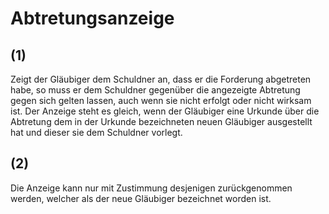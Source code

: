 # Abtretungsanzeige



## (1)

 Zeigt der Gläubiger dem Schuldner an, dass er die Forderung abgetreten habe, so muss er dem Schuldner gegenüber die angezeigte Abtretung gegen sich gelten lassen, auch wenn sie nicht erfolgt oder nicht wirksam ist. Der Anzeige steht es gleich, wenn der Gläubiger eine Urkunde über die Abtretung dem in der Urkunde bezeichneten neuen Gläubiger ausgestellt hat und dieser sie dem Schuldner vorlegt.

## (2)

 Die Anzeige kann nur mit Zustimmung desjenigen zurückgenommen werden, welcher als der neue Gläubiger bezeichnet worden ist. 

